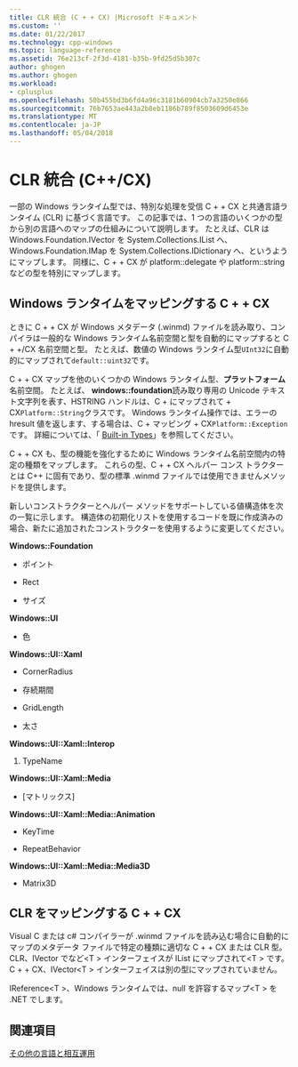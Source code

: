 ```yaml
---
title: CLR 統合 (C + + CX) |Microsoft ドキュメント
ms.custom: ''
ms.date: 01/22/2017
ms.technology: cpp-windows
ms.topic: language-reference
ms.assetid: 76e213cf-2f3d-4181-b35b-9fd25d5b307c
author: ghogen
ms.author: ghogen
ms.workload:
- cplusplus
ms.openlocfilehash: 50b455bd3b6fd4a96c3181b60904cb7a3250e866
ms.sourcegitcommit: 76b7653ae443a2b8eb1186b789f8503609d6453e
ms.translationtype: MT
ms.contentlocale: ja-JP
ms.lasthandoff: 05/04/2018
---
```

# <a name="clr-integration-ccx"></a>CLR 統合 (C++/CX)
一部の Windows ランタイム型では、特別な処理を受信 C + + CX と共通言語ランタイム (CLR) に基づく言語です。 この記事では、1 つの言語のいくつかの型から別の言語へのマップの仕組みについて説明します。 たとえば、CLR は Windows.Foundation.IVector を System.Collections.IList へ、Windows.Foundation.IMap を System.Collections.IDictionary へ、というようにマップします。 同様に、C + + CX が platform::delegate や platform::string などの型を特別にマップします。  
  
## <a name="mapping-the-windows-runtime-to-ccx"></a>Windows ランタイムをマッピングする C + + CX  
 ときに C + + CX が Windows メタデータ (.winmd) ファイルを読み取り、コンパイラは一般的な Windows ランタイム名前空間と型を自動的にマップすると C + +/CX 名前空間と型。 たとえば、数値の Windows ランタイム型`UInt32`に自動的にマップされて`default::uint32`です。  
  
 C + + CX マップを他のいくつかの Windows ランタイム型、**プラットフォーム**名前空間。 たとえば、 **windows::foundation**読み取り専用の Unicode テキスト文字列を表す、HSTRING ハンドルは、C + にマップされて + CX`Platform::String`クラスです。 Windows ランタイム操作では、エラーの hresult 値を返します、する場合は、C + マッピング + CX`Platform::Exception`です。 詳細については、「 [Built-in Types](http://msdn.microsoft.com/en-us/acc196fd-09da-4882-b554-6c94685ec75f)」を参照してください。  
  
 C + + CX も、型の機能を強化するために Windows ランタイム名前空間内の特定の種類をマップします。 これらの型、C + + CX ヘルパー コンス トラクターとは C++ に固有であり、型の標準 .winmd ファイルでは使用できませんメソッドを提供します。  
  
 新しいコンストラクターとヘルパー メソッドをサポートしている値構造体を次の一覧に示します。 構造体の初期化リストを使用するコードを既に作成済みの場合、新たに追加されたコンストラクターを使用するように変更してください。  
  
 **Windows::Foundation**  
  
-   ポイント  
  
-   Rect  
  
-   サイズ  
  
 **Windows::UI**  
  
-   色  
  
 **Windows::UI::Xaml**  
  
-   CornerRadius  
  
-   存続期間  
  
-   GridLength  
  
-   太さ  
  
 **Windows::UI::Xaml::Interop**  
  
1.  TypeName  
  
 **Windows::UI::Xaml::Media**  
  
-   [マトリックス]  
  
 **Windows::UI::Xaml::Media::Animation**  
  
-   KeyTime  
  
-   RepeatBehavior  
  
 **Windows::UI::Xaml::Media::Media3D**  
  
-   Matrix3D  
  
## <a name="mapping-the-clr-to-ccx"></a>CLR をマッピングする C + + CX  
 Visual C または c# コンパイラーが .winmd ファイルを読み込む場合に自動的にマップのメタデータ ファイルで特定の種類に適切な C + + CX または CLR 型。 CLR、IVector でなど\<T > インターフェイスが IList にマップされて\<T > です。 C + + CX、IVector\<T > インターフェイスは別の型にマップされていません。  
  
 IReference\<T >、Windows ランタイムでは、null を許容するマップ\<T > を .NET でします。  
  
## <a name="see-also"></a>関連項目  
 [その他の言語と相互運用](../cppcx/interoperating-with-other-languages-c-cx.md)